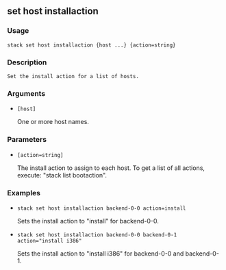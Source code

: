 ## set host installaction

### Usage

`stack set host installaction {host ...} {action=string}`

### Description


	Set the install action for a list of hosts.
	
	

### Arguments

* `[host]`

   One or more host names.


### Parameters
* `[action=string]`

   The install action to assign to each host. To get a list of all actions,
	execute: "stack list bootaction".

### Examples

* `stack set host installaction backend-0-0 action=install`

   Sets the install action to "install" for backend-0-0.

* `stack set host installaction backend-0-0 backend-0-1 action="install i386"`

   Sets the install action to "install i386" for backend-0-0 and backend-0-1.



